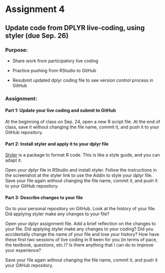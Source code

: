 Assignment 4
================

## Update code from DPLYR live-coding, using styler (due Sep. 26)

### Purpose:

- Share work from participatory live coding

- Practice pushing from RStudio to GitHub

- Resubmit updated dplyr coding file to see version control process in
  GitHub

### **Assignment:**

#### Part 1: Update your live coding and submit to GitHub

At the beginning of class on Sep. 24, open a new R script file. At the
end of class, save it without changing the file name, commit it, and
push it to your GitHub repository.

#### Part 2: Install styler and apply it to your dplyr file

[Styler](https://www.tidyverse.org/blog/2017/12/styler-1.0.0/) is a
package to format R code. This is like a style guide, and you can adapt
it.

Open your dplyr file in RStudio and install styler. Follow the
instructions in the screenshot at the styler link to use the Addin to
style your dplyr file. Save your file again without changing the file
name, commit it, and push it to your GitHub repository.

#### Part 3: Describe changes to your file

Go to your personal repository on GitHub. Look at the history of your
file. Did applying styler make any changes to your file?

Open your dplyr assignment file. Add a brief reflection on the changes
to your file. Did applying styler make any changes to your coding? Did
you accidentally change the name of your file and lose your history? How
have these first two sessions of live coding in R been for you (in terms
of pace, the textbook, questions, etc.)? Is there anything that I can do
to improve your experience?

Save your file again without changing the file name, commit it, and push
it your GitHub repository.
